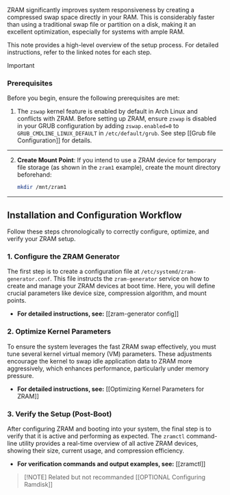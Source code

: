 
ZRAM significantly improves system responsiveness by creating a compressed swap space directly in your RAM. This is considerably faster than using a traditional swap file or partition on a disk, making it an excellent optimization, especially for systems with ample RAM.

This note provides a high-level overview of the setup process. For detailed instructions, refer to the linked notes for each step.

> [!IMPORTANT]
> ### Prerequisites
> Before you begin, ensure the following prerequisites are met:
> 1. The `zswap` kernel feature is enabled by default in Arch Linux and conflicts with ZRAM. Before setting up ZRAM, ensure `zswap` is disabled in your GRUB configuration by adding `zswap.enabled=0` to `GRUB_CMDLINE_LINUX_DEFAULT` in `/etc/default/grub`.
> See step [[Grub file Configuration]] for details.
> ---
> 2.  **Create Mount Point**: If you intend to use a ZRAM device for temporary file storage (as shown in the `zram1` example), create the mount directory beforehand:
>     ```bash
>     mkdir /mnt/zram1
>     ```

---

## Installation and Configuration Workflow

Follow these steps chronologically to correctly configure, optimize, and verify your ZRAM setup.

### 1. Configure the ZRAM Generator

The first step is to create a configuration file at `/etc/systemd/zram-generator.conf`. This file instructs the `zram-generator` service on how to create and manage your ZRAM devices at boot time. Here, you will define crucial parameters like device size, compression algorithm, and mount points.

*   **For detailed instructions, see:** [[zram-generator config]]

### 2. Optimize Kernel Parameters

To ensure the system leverages the fast ZRAM swap effectively, you must tune several kernel virtual memory (VM) parameters. These adjustments encourage the kernel to swap idle application data to ZRAM more aggressively, which enhances performance, particularly under memory pressure.

*   **For detailed instructions, see:** [[Optimizing Kernel Parameters for ZRAM]]

### 3. Verify the Setup (Post-Boot)

After configuring ZRAM and booting into your system, the final step is to verify that it is active and performing as expected. The `zramctl` command-line utility provides a real-time overview of all active ZRAM devices, showing their size, current usage, and compression efficiency.

*   **For verification commands and output examples, see:** [[zramctl]]

> [!NOTE] Related but not recommanded [[OPTIONAL Configuring Ramdisk]]